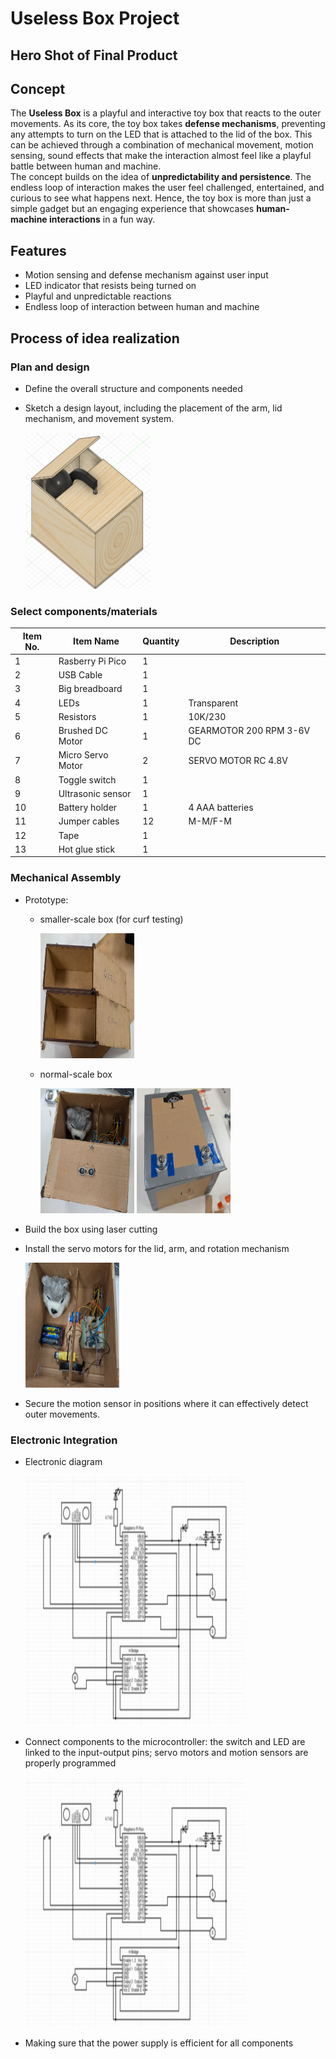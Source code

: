 # Useless Box Project
## Hero Shot of Final Product
## Concept 
The **Useless Box** is a playful and interactive toy box that reacts to the outer movements. As its core, the toy box takes **defense mechanisms**, preventing any attempts to turn on the LED that is attached to the lid of the box. This can be achieved through a combination of mechanical movement, motion sensing, sound effects that make the interaction almost feel like a playful battle between human and machine.\
The concept builds on the idea of **unpredictability and persistence**. The endless loop of interaction makes the user feel challenged, entertained, and curious to see what happens next. Hence, the toy box is more than just a simple gadget but an engaging experience that showcases **human-machine interactions** in a fun way.
## Features
* Motion sensing and defense mechanism against user input
* LED indicator that resists being turned on
* Playful and unpredictable reactions
* Endless loop of interaction between human and machine
## Process of idea realization
### Plan and design
* Define the overall structure and components needed
* Sketch a design layout, including the placement of the arm, lid mechanism, and movement system.

  <img src="images/initial_sketch.png" width=200, height=250>
### Select components/materials 
| Item No. | Item Name | Quantity | Description |
|----------|---------- |----------|--------------|
| 1        | Rasberry Pi Pico| 1|                |
| 2        | USB Cable     | 1|                  |
| 3        | Big breadboard     | 1|             |
| 4        | LEDs     | 1         |Transparent   |
| 5        | Resistors     | 1    |10K/230       |
| 6        | Brushed DC Motor|1   |GEARMOTOR 200 RPM 3-6V DC|
| 7        | Micro Servo Motor|2  |SERVO MOTOR RC 4.8V|
| 8        | Toggle switch     | 1|              |
| 9        | Ultrasonic sensor| 1 |              |
| 10       | Battery holder| 1    |4 AAA batteries|
| 11       | Jumper cables | 12   |M-M/F-M|
| 12       | Tape     | 1         |              |
| 13       | Hot glue stick| 1    |              |
### Mechanical Assembly
* Prototype:
  * smaller-scale box (for curf testing)
 
    <img src="images/small_scale_prototype.png" width=150, height=200> 
  * normal-scale box

    <img src="images/box_prototype_top.png" width=150, height=200> <img     src="images/box_prototype_bottom.png" width=150, height=200> 
* Build the box using laser cutting
* Install the servo motors for the lid, arm, and rotation mechanism

  <img src="images/electronic_placement.png" width=150, height=200>
* Secure the motion sensor in positions where it can effectively detect outer movements.  
### Electronic Integration
* Electronic diagram

  <img src="images/electronic_diagram.png" width=350, height=400>
* Connect components to the microcontroller: the switch and LED are linked to the input-output pins; servo motors and motion sensors are properly programmed

  <img src="images/electronic_diagram.png" width=350, height=400>
* Making sure that the power supply is efficient for all components 
